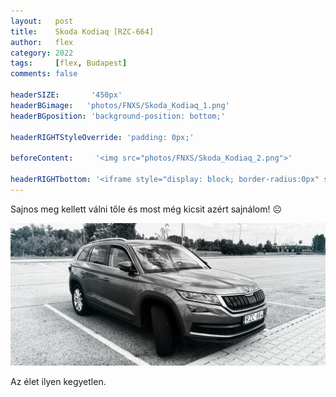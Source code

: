 ```yaml
---
layout:   post
title:    Skoda Kodiaq [RZC-664]
author:   flex
category: 2022
tags:     [flex, Budapest]
comments: false

headerSIZE:       '450px'
headerBGimage:   'photos/FNXS/Skoda_Kodiaq_1.png'
headerBGposition: 'background-position: bottom;'

headerRIGHTStyleOverride: 'padding: 0px;'

beforeContent:     '<img src="photos/FNXS/Skoda_Kodiaq_2.png">'

headerRIGHTbottom: '<iframe style="display: block; border-radius:0px" src="https://open.spotify.com/embed/track/7iBVGmmFSNhf5ddFK1iCLj?utm_source=generator" width="100%" height="80" frameBorder="0" allowfullscreen="" allow="autoplay; clipboard-write; encrypted-media; fullscreen; picture-in-picture"></iframe>'
---
```


Sajnos meg kellett válni tőle és most még kicsit azért sajnálom! ☹️

<img class="shadow" src="photos/FNXS/Skoda_Kodiaq_3.png">

Az élet ilyen kegyetlen.